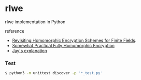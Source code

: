 # rlwe
rlwe implementation in Python

reference
- [Revisiting Homomorphic Encryption Schemes for Finite Fields](https://eprint.iacr.org/2012/144.pdf).
- [Somewhat Practical Fully Homomorphic Encryption](https://eprint.iacr.org/2021/204.pdf)
- [Jay's explanation](https://github.com/Janmajayamall/bfv/blob/notes/notes/BFV.md)

### Test

```bash
$ python3 -m unittest discover -p '*_test.py'
```
